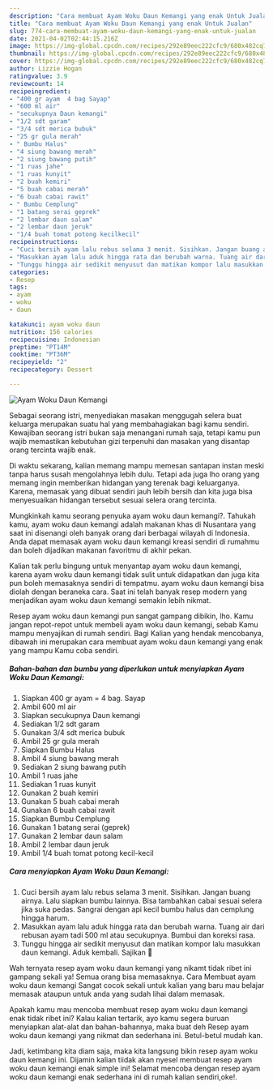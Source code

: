 ```yaml
---
description: "Cara membuat Ayam Woku Daun Kemangi yang enak Untuk Jualan"
title: "Cara membuat Ayam Woku Daun Kemangi yang enak Untuk Jualan"
slug: 774-cara-membuat-ayam-woku-daun-kemangi-yang-enak-untuk-jualan
date: 2021-04-02T02:44:15.216Z
image: https://img-global.cpcdn.com/recipes/292e89eec222cfc9/680x482cq70/ayam-woku-daun-kemangi-foto-resep-utama.jpg
thumbnail: https://img-global.cpcdn.com/recipes/292e89eec222cfc9/680x482cq70/ayam-woku-daun-kemangi-foto-resep-utama.jpg
cover: https://img-global.cpcdn.com/recipes/292e89eec222cfc9/680x482cq70/ayam-woku-daun-kemangi-foto-resep-utama.jpg
author: Lizzie Hogan
ratingvalue: 3.9
reviewcount: 14
recipeingredient:
- "400 gr ayam  4 bag Sayap"
- "600 ml air"
- "secukupnya Daun kemangi"
- "1/2 sdt garam"
- "3/4 sdt merica bubuk"
- "25 gr gula merah"
- " Bumbu Halus"
- "4 siung bawang merah"
- "2 siung bawang putih"
- "1 ruas jahe"
- "1 ruas kunyit"
- "2 buah kemiri"
- "5 buah cabai merah"
- "6 buah cabai rawit"
- " Bumbu Cemplung"
- "1 batang serai geprek"
- "2 lembar daun salam"
- "2 lembar daun jeruk"
- "1/4 buah tomat potong kecilkecil"
recipeinstructions:
- "Cuci bersih ayam lalu rebus selama 3 menit. Sisihkan. Jangan buang airnya. Lalu siapkan bumbu lainnya. Bisa tambahkan cabai sesuai selera jika suka pedas. Sangrai dengan api kecil bumbu halus dan cemplung hingga harum."
- "Masukkan ayam lalu aduk hingga rata dan berubah warna. Tuang air dari rebusan ayam tadi 500 ml atau secukupnya. Bumbui dan koreksi rasa."
- "Tunggu hingga air sedikit menyusut dan matikan kompor lalu masukkan daun kemangi. Aduk kembali. Sajikan 🤤"
categories:
- Resep
tags:
- ayam
- woku
- daun

katakunci: ayam woku daun 
nutrition: 156 calories
recipecuisine: Indonesian
preptime: "PT14M"
cooktime: "PT36M"
recipeyield: "2"
recipecategory: Dessert

---
```



![Ayam Woku Daun Kemangi](https://img-global.cpcdn.com/recipes/292e89eec222cfc9/680x482cq70/ayam-woku-daun-kemangi-foto-resep-utama.jpg)

Sebagai seorang istri, menyediakan masakan menggugah selera buat keluarga merupakan suatu hal yang membahagiakan bagi kamu sendiri. Kewajiban seorang istri bukan saja menangani rumah saja, tetapi kamu pun wajib memastikan kebutuhan gizi terpenuhi dan masakan yang disantap orang tercinta wajib enak.

Di waktu  sekarang, kalian memang mampu memesan santapan instan meski tanpa harus susah mengolahnya lebih dulu. Tetapi ada juga lho orang yang memang ingin memberikan hidangan yang terenak bagi keluarganya. Karena, memasak yang dibuat sendiri jauh lebih bersih dan kita juga bisa menyesuaikan hidangan tersebut sesuai selera orang tercinta. 



Mungkinkah kamu seorang penyuka ayam woku daun kemangi?. Tahukah kamu, ayam woku daun kemangi adalah makanan khas di Nusantara yang saat ini disenangi oleh banyak orang dari berbagai wilayah di Indonesia. Anda dapat memasak ayam woku daun kemangi kreasi sendiri di rumahmu dan boleh dijadikan makanan favoritmu di akhir pekan.

Kalian tak perlu bingung untuk menyantap ayam woku daun kemangi, karena ayam woku daun kemangi tidak sulit untuk didapatkan dan juga kita pun boleh memasaknya sendiri di tempatmu. ayam woku daun kemangi bisa diolah dengan beraneka cara. Saat ini telah banyak resep modern yang menjadikan ayam woku daun kemangi semakin lebih nikmat.

Resep ayam woku daun kemangi pun sangat gampang dibikin, lho. Kamu jangan repot-repot untuk membeli ayam woku daun kemangi, sebab Kamu mampu menyajikan di rumah sendiri. Bagi Kalian yang hendak mencobanya, dibawah ini merupakan cara membuat ayam woku daun kemangi yang enak yang mampu Kamu coba sendiri.

<!--inarticleads1-->

##### Bahan-bahan dan bumbu yang diperlukan untuk menyiapkan Ayam Woku Daun Kemangi:

1. Siapkan 400 gr ayam = 4 bag. Sayap
1. Ambil 600 ml air
1. Siapkan secukupnya Daun kemangi
1. Sediakan 1/2 sdt garam
1. Gunakan 3/4 sdt merica bubuk
1. Ambil 25 gr gula merah
1. Siapkan  Bumbu Halus
1. Ambil 4 siung bawang merah
1. Sediakan 2 siung bawang putih
1. Ambil 1 ruas jahe
1. Sediakan 1 ruas kunyit
1. Gunakan 2 buah kemiri
1. Gunakan 5 buah cabai merah
1. Gunakan 6 buah cabai rawit
1. Siapkan  Bumbu Cemplung
1. Gunakan 1 batang serai (geprek)
1. Gunakan 2 lembar daun salam
1. Ambil 2 lembar daun jeruk
1. Ambil 1/4 buah tomat potong kecil-kecil




<!--inarticleads2-->

##### Cara menyiapkan Ayam Woku Daun Kemangi:

1. Cuci bersih ayam lalu rebus selama 3 menit. Sisihkan. Jangan buang airnya. Lalu siapkan bumbu lainnya. Bisa tambahkan cabai sesuai selera jika suka pedas. Sangrai dengan api kecil bumbu halus dan cemplung hingga harum.
1. Masukkan ayam lalu aduk hingga rata dan berubah warna. Tuang air dari rebusan ayam tadi 500 ml atau secukupnya. Bumbui dan koreksi rasa.
1. Tunggu hingga air sedikit menyusut dan matikan kompor lalu masukkan daun kemangi. Aduk kembali. Sajikan 🤤




Wah ternyata resep ayam woku daun kemangi yang nikamt tidak ribet ini gampang sekali ya! Semua orang bisa memasaknya. Cara Membuat ayam woku daun kemangi Sangat cocok sekali untuk kalian yang baru mau belajar memasak ataupun untuk anda yang sudah lihai dalam memasak.

Apakah kamu mau mencoba membuat resep ayam woku daun kemangi enak tidak ribet ini? Kalau kalian tertarik, ayo kamu segera buruan menyiapkan alat-alat dan bahan-bahannya, maka buat deh Resep ayam woku daun kemangi yang nikmat dan sederhana ini. Betul-betul mudah kan. 

Jadi, ketimbang kita diam saja, maka kita langsung bikin resep ayam woku daun kemangi ini. Dijamin kalian tiidak akan nyesel membuat resep ayam woku daun kemangi enak simple ini! Selamat mencoba dengan resep ayam woku daun kemangi enak sederhana ini di rumah kalian sendiri,oke!.

